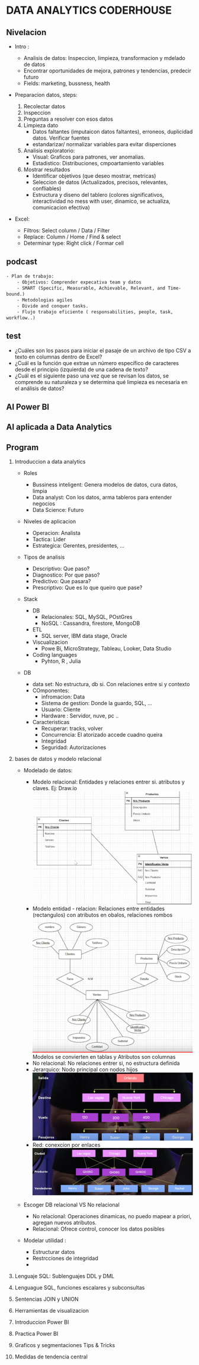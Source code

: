 # DATA ANALYTICS CODERHOUSE

## Nivelacion
- Intro :
    - Analisis de datos: Inspeccion, limpieza, transformacion y mdelado de datos
    - Encontrar oportunidades de mejora,  patrones y tendencias, predecir futuro
    - Fields: marketing, bussness, health

- Preparacion datos, steps:
    1. Recolectar datos
    2. Inspeccion  
    3. Preguntas a resolver con esos datos
    4. Limpieza dato
        - Datos faltantes (imputaicon datos faltantes), erroneos, duplicidad datos. Verificar fuentes
        - estandarizar/ normalizar variables para evitar disperciones 
    5. Analisis exploratorio:
        - Visual: Graficos para patrones, ver anomalias.
        - Estadistico: Distribuciones, cmpoartamiento variables
    6. Mostrar resultados
        - Identificar objetivos (que deseo mostrar, metricas)
        - Seleccion de datos (Actualizados, precisos, relevantes, confliables)
        - Estructura y diseno del tablero (colores significativos, interactividad  no mess with user, dinamico, se actualiza, comunicacion efectiva)

- Excel:
    -  Filtros: Select column / Data / Filter
    -  Replace: Column / Home / Find & select
    -  Determinar type: Right click / Formar cell

## podcast
    - Plan de trabajo:
        - Objetivos: Comprender expecativa team y datos
        - SMART (Specific, Measurable, Achievable, Relevant, and Time-bound.)
        - Metodologias agiles
        - Divide and conquer tasks.
        - Flujo trabajo eficiente ( responsabilities, people, task, workflow..)

## test
- ¿Cuáles son los pasos para iniciar el pasaje de un archivo de tipo CSV a texto en columnas dentro de Excel?
- ¿Cuál es la función que extrae un número específico de caracteres desde el principio (izquierda) de una cadena de texto?
- ¿Cuál es el siguiente paso una vez que se revisan los datos, se comprende su naturaleza y se determina qué limpieza es necesaria en el análisis de datos?


## AI Power BI



## AI aplicada a Data Analytics




## Program 
1. Introduccion a data analytics
    - Roles
        - Bussiness inteligent: Genera modelos de datos, cura datos, limpia
        - Data analyst: Con los datos, arma tableros para entender negocios
        - Data Science: Futuro

    - Niveles de aplicacion
        - Operacion: Analista
        - Tactica: Lider
        - Estrategica: Gerentes, presidentes, ...
    
    - Tipos de analisis
        - Descriptivo: Que paso?
        - Diagnostico: Por que paso?
        - Predictivo: Que pasara?
        - Prescriptivo: Que es lo que queiro que pase?
    
    - Stack
        - DB
            - Relacionales: SQL, MySQL, POstGres
            - NoSQL : Cassandra, firestore, MongoDB
        - ETL
            - SQL server, IBM data stage, Oracle
        - Viscualizacion
            - Powe Bi, MicroStrategy, Tableau, Looker, Data Studio
        - Coding languages
            - Pyhton, R , Julia
    
    - DB 
        - data set: No estructura, db si. Con relaciones entre si y contexto
        - COmponentes:
            - infromacion: Data
            - Sistema de gestion: Donde la guardo, SQL, ...
            - Usuario: Cliente
            - Hardware : Servidor, nuve, pc ..
        - Caracteristicas
            - Recuperar: tracks, volver
            - Concurrencia: El atorizado accede cuadno queira
            - Integridad
            - Seguridad: Autorizaciones


2. bases de datos y modelo relacional
    - Modelado de datos:
        - Modelo relacional: Entidades y relaciones entrer si. atributos y claves. Ej: Draw.io
        ![alt text](image-1.png)
        - Modelo entidad - relacion: Relaciones entre entidades (rectangulos) con atributos en obalos,  relaciones rombos
        ![alt text](image.png)
        Modelos se convierten en tablas y Atributos son columnas
        - No relacional: No relaciones entrer si, no estructura definida
        - Jerarquico: Nodo principal con nodos hijos
        ![alt text](image-2.png)
        - Red: conexcion por enlaces
        ![alt text](image-3.png)

    - Escoger DB relacional VS No relacional
        -  No relacional: Operaciones dinamicas, no puedo mapear a priori, agregan nuevos atributos.
        - Relacional: Ofrece control, conocer los datos posibles
    
    - Modelar utilidad :
        - Estructurar datos
        - Restrcciones de integridad
        - 

3. Lenguaje SQL: Sublenguajes DDL y DML

4. Lenguague SQL, funciones escalares y subconsultas

5. Sentencias JOIN y UNION

6. Herramientas de visualizacion


7. Introduccion Power BI

8. Practica Power BI

9. Graficos y segmentaciones Tips & Tricks

10. Medidas de tendencia central